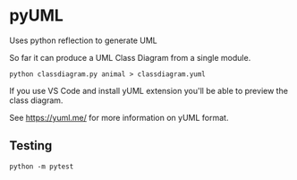 # pyUML
Uses python reflection to generate UML

So far it can produce a UML Class Diagram from a single module.

`python classdiagram.py animal > classdiagram.yuml`

If you use VS Code and install yUML extension you'll be able to preview the class diagram.

See https://yuml.me/ for more information on yUML format.

## Testing

`python -m pytest`